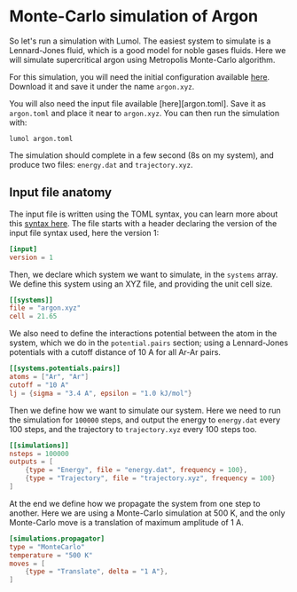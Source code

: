 # Monte-Carlo simulation of Argon

So let's run a simulation with Lumol. The easiest system to simulate is a
Lennard-Jones fluid, which is a good model for noble gases fluids. Here we will
simulate supercritical argon using Metropolis Monte-Carlo algorithm.

For this simulation, you will need the initial configuration available
[here][argon.xyz]. Download it and save it under the name `argon.xyz`.

You will also need the input file available [here][argon.toml]. Save it as
`argon.toml` and place it near to `argon.xyz`. You can then run the simulation
with:

```
lumol argon.toml
```

The simulation should complete in a few second (8s on my system), and produce
two files: `energy.dat` and `trajectory.xyz`.

## Input file anatomy

The input file is written using the TOML syntax, you can learn more about this
[syntax here][TOML]. The file starts with a header declaring the version of the
input file syntax used, here the version 1:

```toml
[input]
version = 1
```

Then, we declare which system we want to simulate, in the `systems` array. We
define this system using an XYZ file, and providing the unit cell size.

```toml
[[systems]]
file = "argon.xyz"
cell = 21.65
```

We also need to define the interactions potential between the atom in the
system, which we do in the `potential.pairs` section; using a Lennard-Jones
potentials with a cutoff distance of 10 A for all Ar-Ar pairs.

```toml
[[systems.potentials.pairs]]
atoms = ["Ar", "Ar"]
cutoff = "10 A"
lj = {sigma = "3.4 A", epsilon = "1.0 kJ/mol"}
```

Then we define how we want to simulate our system. Here we need to run the
simulation for `100000` steps, and output the energy to `energy.dat` every 100
steps, and the trajectory to `trajectory.xyz` every 100 steps too.

```toml
[[simulations]]
nsteps = 100000
outputs = [
    {type = "Energy", file = "energy.dat", frequency = 100},
    {type = "Trajectory", file = "trajectory.xyz", frequency = 100}
]
```

At the end we define how we propagate the system from one step to another. Here
we are using a Monte-Carlo simulation at 500 K, and the only Monte-Carlo move is
a translation of maximum amplitude of 1 A.

```toml
[simulations.propagator]
type = "MonteCarlo"
temperature = "500 K"
moves = [
    {type = "Translate", delta = "1 A"},
]
```

[argon.xyz]: data/argon.xyz
[TOML]: https://github.com/toml-lang/toml
